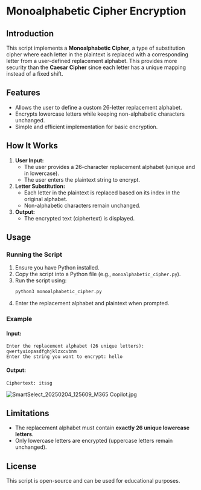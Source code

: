 # Monoalphabetic Cipher Encryption  

## Introduction  
This script implements a **Monoalphabetic Cipher**, a type of substitution cipher where each letter in the plaintext is replaced with a corresponding letter from a user-defined replacement alphabet. This provides more security than the **Caesar Cipher** since each letter has a unique mapping instead of a fixed shift.  

## Features  
- Allows the user to define a custom 26-letter replacement alphabet.  
- Encrypts lowercase letters while keeping non-alphabetic characters unchanged.  
- Simple and efficient implementation for basic encryption.  

## How It Works  
1. **User Input:**  
   - The user provides a 26-character replacement alphabet (unique and in lowercase).  
   - The user enters the plaintext string to encrypt.  
2. **Letter Substitution:**  
   - Each letter in the plaintext is replaced based on its index in the original alphabet.  
   - Non-alphabetic characters remain unchanged.  
3. **Output:**  
   - The encrypted text (ciphertext) is displayed.  

## Usage  
### Running the Script  
1. Ensure you have Python installed.  
2. Copy the script into a Python file (e.g., `monoalphabetic_cipher.py`).  
3. Run the script using:  
   ```bash  
   python3 monoalphabetic_cipher.py  
   ```  
4. Enter the replacement alphabet and plaintext when prompted.  

### Example  
#### Input:  
```
Enter the replacement alphabet (26 unique letters): qwertyuiopasdfghjklzxcvbnm  
Enter the string you want to encrypt: hello  
```  
#### Output:  
```
Ciphertext: itssg  
```  
![SmartSelect_20250204_125609_M365 Copilot.jpg](https://github.com/user-attachments/assets/66392562-3b6c-47ab-b5d4-7021d7f1fc87)


## Limitations  
- The replacement alphabet must contain **exactly 26 unique lowercase letters**.  
- Only lowercase letters are encrypted (uppercase letters remain unchanged).  

## License  
This script is open-source and can be used for educational purposes.